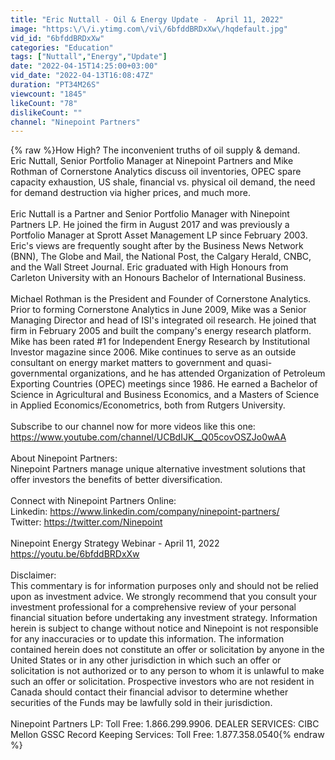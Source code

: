 ```yaml
---
title: "Eric Nuttall - Oil & Energy Update -  April 11, 2022"
image: "https:\/\/i.ytimg.com\/vi\/6bfddBRDxXw\/hqdefault.jpg"
vid_id: "6bfddBRDxXw"
categories: "Education"
tags: ["Nuttall","Energy","Update"]
date: "2022-04-15T14:25:00+03:00"
vid_date: "2022-04-13T16:08:47Z"
duration: "PT34M26S"
viewcount: "1845"
likeCount: "78"
dislikeCount: ""
channel: "Ninepoint Partners"
---
```

{% raw %}How High? The inconvenient truths of oil supply &amp; demand.<br />Eric Nuttall, Senior Portfolio Manager at Ninepoint Partners and Mike Rothman of Cornerstone Analytics discuss oil inventories, OPEC spare capacity exhaustion, US shale, financial vs. physical oil demand, the need for demand destruction via higher prices, and much more. <br /><br />Eric Nuttall is a Partner and Senior Portfolio Manager with Ninepoint Partners LP. He joined the firm in August 2017 and was previously a Portfolio Manager at Sprott Asset Management LP since February 2003. Eric's views are frequently sought after by the Business News Network (BNN), The Globe and Mail, the National Post, the Calgary Herald, CNBC, and the Wall Street Journal. Eric graduated with High Honours from Carleton University with an Honours Bachelor of International Business.<br /><br />Michael Rothman is the President and Founder of Cornerstone Analytics. Prior to forming Cornerstone Analytics in June 2009, Mike was a Senior Managing Director and head of ISI's integrated oil research. He joined that firm in February 2005 and built the company's energy research platform. Mike has been rated #1 for Independent Energy Research by Institutional Investor magazine since 2006. Mike continues to serve as an outside consultant on energy market matters to government and quasi-governmental organizations, and he has attended Organization of Petroleum Exporting Countries (OPEC) meetings since 1986. He earned a Bachelor of Science in Agricultural and Business Economics, and a Masters of Science in Applied Economics/Econometrics, both from Rutgers University.<br /><br />Subscribe to our channel now for more videos like this one: <a rel="nofollow" target="blank" href="https://www.youtube.com/channel/UCBdIJK__Q05covOSZJo0wAA">https://www.youtube.com/channel/UCBdIJK__Q05covOSZJo0wAA</a><br /><br />About Ninepoint Partners:<br />Ninepoint Partners manage unique alternative investment solutions that offer investors the benefits of better diversification.<br /><br />Connect with Ninepoint Partners Online:<br />Linkedin: <a rel="nofollow" target="blank" href="https://www.linkedin.com/company/ninepoint-partners/">https://www.linkedin.com/company/ninepoint-partners/</a><br />Twitter: <a rel="nofollow" target="blank" href="https://twitter.com/Ninepoint">https://twitter.com/Ninepoint</a><br /><br />Ninepoint Energy Strategy Webinar -  April 11, 2022 <a rel="nofollow" target="blank" href="https://youtu.be/6bfddBRDxXw">https://youtu.be/6bfddBRDxXw</a><br /><br />Disclaimer:<br />This commentary is for information purposes only and should not be relied upon as investment advice. We strongly recommend that you consult your investment professional for a comprehensive review of your personal financial situation before undertaking any investment strategy. Information herein is subject to change without notice and Ninepoint is not responsible for any inaccuracies or to update this information. The information contained herein does not constitute an offer or solicitation by anyone in the United States or in any other jurisdiction in which such an offer or solicitation is not authorized or to any person to whom it is unlawful to make such an offer or solicitation. Prospective investors who are not resident in Canada should contact their financial advisor to determine whether securities of the Funds may be lawfully sold in their jurisdiction.<br /><br />Ninepoint Partners LP: Toll Free: 1.866.299.9906. DEALER SERVICES: CIBC Mellon GSSC Record Keeping Services: Toll Free: 1.877.358.0540{% endraw %}
